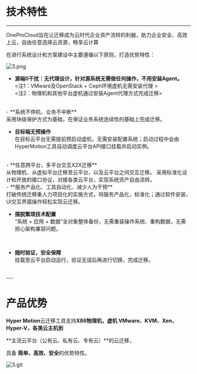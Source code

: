 
# 技术特性
---

OneProCloud旨在让迁移成为云时代企业资产流转的利器，助力企业安全、高效上云，自由任意选择云资源，畅享云计算</br>

在进行系统设计和方案建设中主要遵循以下原则，打造优势特性：


![3.png](https://oneprocloud.oss-cn-beijing.aliyuncs.com/_images/techadv.png ':size=80%')



- **源端0干扰：无代理设计，针对源系统无需做任何操作，不用安装Agent。**</br>
<注1：VMware及OpenStack + Ceph环境虚机无需安装代理 ></br>
<注2：物理机和其他平台虚机通过安装Agent代理方式完成迁移>
</br>
- **系统不停机、业务不中断**</br>
采用块级保护方式为基础，在保证业务系统连续性的基础上完成迁移。
</br>


- **目标端无预操作**</br>
在目标云平台无需提前预启动虚机，无需安装配置系统；启动过程中会由HyperMotion工具自动调度云平台API接口挂载并启动实例。
</br>
- **任意跨平台，多平台交互X2X迁移**</br>
从物理机、从虚拟平台迁移至云平台，以及云平台之间交互迁移。
采用标准化设计和开放的接口协议，对接各类云平台，实现系统资产自由流转。
</br>
- **服务产品化、工具自动化、减少人为干预**</br>
打破传统迁移重人力项目化的实施方式，将服务产品化，标准化；通过软件安装，UI交互界面操作轻松实现云迁移。
</br>


- **摆脱繁琐技术配置**</br>
“系统 + 应用 + 数据”全对象整体备份，无需重装操作系统、重构数据，无需担心架构兼容问题。
</br>


- **随时验证，安全保障**</br>
挂载至云平台启动运行，验证无误后再进行切换，完成迁移。
</br>
---

# 产品优势

**Hyper Motion**云迁移工具支持**X86物理机，虚机 VMware、KVM、Xen、Hyper-V，各类云主机到**<br/>

**主流云平台（公有云、私有云、专有云）**的云迁移，<br/>

具备 **简单、高效、安全**的优势特性。

![3.git](https://oneprocloud.oss-cn-beijing.aliyuncs.com/_images/5.gif ':size=80%')